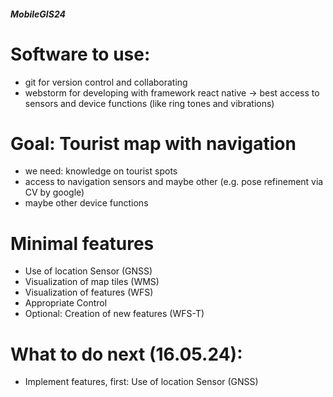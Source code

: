 ##### MobileGIS24 ####

# Software to use:
  - git for version control and collaborating
  - webstorm for developing with framework react native -> best access to sensors and device functions (like ring tones and vibrations)

# Goal: Tourist map with navigation
  - we need: knowledge on tourist spots
  - access to navigation sensors and maybe other (e.g. pose refinement via CV by google)
  - maybe other device functions

# Minimal features
  - Use of location Sensor (GNSS)
  - Visualization of map tiles (WMS)
  - Visualization of features (WFS)
  - Appropriate Control
  - Optional: Creation of new features (WFS-T)

# What to do next (16.05.24):
  - Implement features, first: Use of location Sensor (GNSS)


